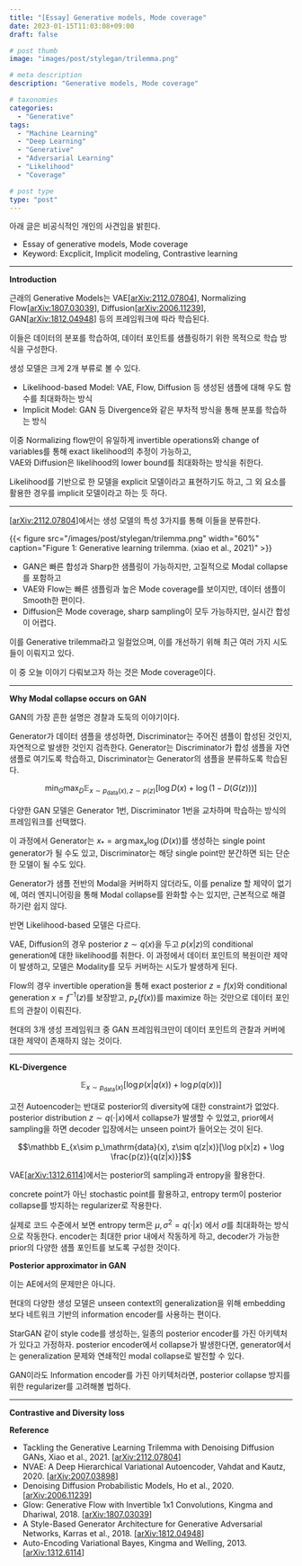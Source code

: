 ```yaml
---
title: "[Essay] Generative models, Mode coverage"
date: 2023-01-15T11:03:08+09:00
draft: false

# post thumb
image: "images/post/stylegan/trilemma.png"

# meta description
description: "Generative models, Mode coverage"

# taxonomies
categories:
  - "Generative"
tags:
  - "Machine Learning"
  - "Deep Learning"
  - "Generative"
  - "Adversarial Learning"
  - "Likelihood"
  - "Coverage"

# post type
type: "post"
---
```


아래 글은 비공식적인 개인의 사견임을 밝힌다.

- Essay of generative models, Mode coverage
- Keyword: Excplicit, Implicit modeling, Contrastive learning

---

**Introduction**

근래의 Generative Models는 VAE[[arXiv:2112.07804](https://arxiv.org/abs/2112.07804)], Normalizing Flow[[arXiv:1807.03039](https://arxiv.org/abs/1807.03039)], Diffusion[[arXiv:2006.11239](https://arxiv.org/abs/2006.11239)], GAN[[arXiv:1812.04948](https://arxiv.org/abs/1812.04948)] 등의 프레임워크에 따라 학습된다.

이들은 데이터의 분포를 학습하여, 데이터 포인트를 샘플링하기 위한 목적으로 학습 방식을 구성한다.

생성 모델은 크게 2개 부류로 볼 수 있다.
- Likelihood-based Model: VAE, Flow, Diffusion 등 생성된 샘플에 대해 우도 함수를 최대화하는 방식
- Implicit Model: GAN 등 Divergence와 같은 부차적 방식을 통해 분포를 학습하는 방식

이중 Normalizing flow만이 유일하게 invertible operations와 change of variables를 통해 exact likelihood의 추정이 가능하고, \
VAE와 Diffusion은 likelihood의 lower bound를 최대화하는 방식을 취한다. 

Likelihood를 기반으로 한 모델을 explicit 모델이라고 표현하기도 하고, 그 외 요소를 활용한 경우를 implicit 모델이라고 하는 듯 하다.

---

[[arXiv:2112.07804](https://arxiv.org/abs/2112.07804)]에서는 생성 모델의 특성 3가지를 통해 이들을 분류한다.

{{< figure src="/images/post/stylegan/trilemma.png" width="60%" caption="Figure 1: Generative learning trilemma. (xiao et al., 2021)" >}}

- GAN은 빠른 합성과 Sharp한 샘플링이 가능하지만, 고질적으로 Modal collapse를 포함하고
- VAE와 Flow는 빠른 샘플링과 높은 Mode coverage를 보이지만, 데이터 샘플이 Smooth한 편이다.
- Diffusion은 Mode coverage, sharp sampling이 모두 가능하지만, 실시간 합성이 어렵다.

이를 Generative trilemma라고 일컬었으며, 이를 개선하기 위해 최근 여러 가지 시도들이 이뤄지고 있다.

이 중 오늘 이야기 다뤄보고자 하는 것은 Mode coverage이다.

---

**Why Modal collapse occurs on GAN**

GAN의 가장 흔한 설명은 경찰과 도둑의 이야기이다.

Generator가 데이터 샘플을 생성하면, Discriminator는 주어진 샘플이 합성된 것인지, 자연적으로 발생한 것인지 검측한다. Generator는 Discriminator가 합성 샘플을 자연 샘플로 여기도록 학습하고, Discriminator는 Generator의 샘플을 분류하도록 학습된다.

$$\min_G\max_D \mathbb E_{x\sim p_\mathrm{data}(x), z\sim p(z)}[\log D(x) + \log (1 - D(G(z)))]$$

다양한 GAN 모델은 Generator 1번, Discriminator 1번을 교차하며 학습하는 방식의 프레임워크를 선택했다.

이 과정에서 Generator는 $x_\ast = \arg\max_x \log(D(x))$를 생성하는 single point generator가 될 수도 있고, Discriminator는 해당 single point만 분간하면 되는 단순한 모델이 될 수도 있다.

Generator가 샘플 전반의 Modal을 커버하지 않더라도, 이를 penalize 할 제약이 없기에, 여러 엔지니어링을 통해 Modal collapse를 완화할 수는 있지만, 근본적으로 해결하기란 쉽지 않다.

반면 Likelihood-based 모델은 다르다.

VAE, Diffusion의 경우 posterior $z \sim q(x)$을 두고 $p(x|z)$의 conditional generation에 대한 likelihood를 취한다. 이 과정에서 데이터 포인트의 복원이란 제약이 발생하고, 모델은 Modality를 모두 커버하는 시도가 발생하게 된다.

Flow의 경우 invertible operation을 통해 exact posterior $z = f(x)$와 conditional generation $x = f^{-1}(z)$를 보장받고, $p_z(f(x))$를 maximize 하는 것만으로 데이터 포인트의 관찰이 이뤄진다.

현대의 3개 생성 프레임워크 중 GAN 프레임워크만이 데이터 포인트의 관찰과 커버에 대한 제약이 존재하지 않는 것이다.

---

**KL-Divergence**

$$\mathbb E_{x\sim p_\mathrm{data}(x)}[\log p(x|q(x)) + \log p(q(x))]$$

고전 Autoencoder는 반대로 posterior의 diversity에 대한 constraint가 없었다. posterior distribution $z\sim q(\cdot|x)$에서 collapse가 발생할 수 있었고, prior에서 sampling을 하면 decoder 입장에서는 unseen point가 들어오는 것이 된다.

$$\mathbb E_{x\sim p_\mathrm{data}(x), z\sim q(z|x)}[\log p(x|z) + \log \frac{p(z)}{q(z|x)}]$$

VAE[[arXiv:1312.6114](https://arxiv.org/abs/1312.6114)]에서는 posterior의 sampling과 entropy을 활용한다.

concrete point가 아닌 stochastic point를 활용하고, entropy term이 posterior collapse를 방지하는 regularizer로 작용한다. 

실제로 코드 수준에서 보면 entropy term은 $\mu, \sigma^2 = q(\cdot|x)$ 에서 $\sigma$를 최대화하는 방식으로 작동한다. encoder는 최대한 prior 내에서 작동하게 하고, decoder가 가능한 prior의 다양한 샘플 포인트를 보도록 구성한 것이다.

**Posterior approximator in GAN**

이는 AE에서의 문제만은 아니다.

현대의 다양한 생성 모델은 unseen context의 generalization을 위해 embedding 보다 네트워크 기반의 information encoder를 사용하는 편이다. 

StarGAN 같이 style code를 생성하는, 일종의 posterior encoder를 가진 아키텍처가 있다고 가정하자. posterior encoder에서 collapse가 발생한다면, generator에서는 generalization 문제와 연쇄적인 modal collapse로 발전할 수 있다.

GAN이라도 Information encoder를 가진 아키텍처라면, posterior collapse 방지를 위한 regularizer를 고려해볼 법하다.

---

**Contrastive and Diversity loss**

**Reference**
- Tackling the Generative Learning Trilemma with Denoising Diffusion GANs, Xiao et al., 2021. [[arXiv:2112.07804](https://arxiv.org/abs/2112.07804)]
- NVAE: A Deep Hierarchical Variational Autoencoder, Vahdat and Kautz, 2020. [[arXiv:2007.03898](https://arxiv.org/abs/2007.03898)]
- Denoising Diffusion Probabilistic Models, Ho et al., 2020. [[arXiv:2006.11239](https://arxiv.org/abs/2006.11239)]
- Glow: Generative Flow with Invertible 1x1 Convolutions, Kingma and Dhariwal, 2018. [[arXiv:1807.03039](https://arxiv.org/abs/1807.03039)]
- A Style-Based Generator Architecture for Generative Adversarial Networks, Karras et al., 2018. [[arXiv:1812.04948](https://arxiv.org/abs/1812.04948)]
- Auto-Encoding Variational Bayes, Kingma and Welling, 2013. [[arXiv:1312.6114](https://arxiv.org/abs/1312.6114)]
